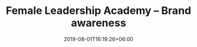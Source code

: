 ---
title: "Female Leadership Academy – Brand awareness"
thumbnail: "/images/project/Female-Leadership-Academy.png"
video_url: "https://www.youtube.com/embed/zRrlIhdTRq8"
date: 2019-08-01T16:19:26+06:00
draft: false
description: "this is meta description"
---